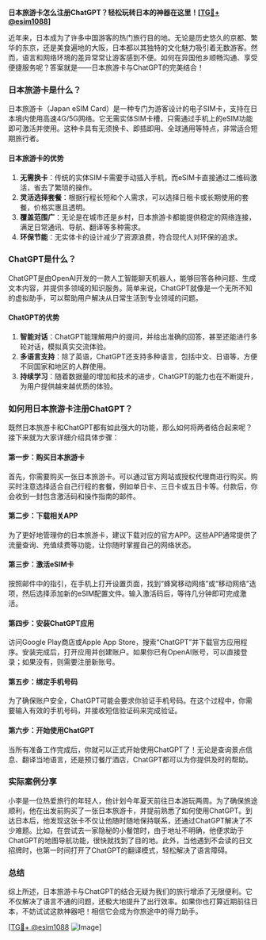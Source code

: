 **日本旅游卡怎么注册ChatGPT？轻松玩转日本的神器在这里！[[TG💪+ @esim1088](https://t.me/s/esim1088)]**

近年来，日本成为了许多中国游客的热门旅行目的地。无论是历史悠久的京都、繁华的东京，还是美食遍地的大阪，日本都以其独特的文化魅力吸引着无数游客。然而，语言和网络环境的差异常常让游客感到不便。如何在异国他乡顺畅沟通、享受便捷服务呢？答案就是——日本旅游卡与ChatGPT的完美结合！

### 日本旅游卡是什么？

日本旅游卡（Japan eSIM Card）是一种专门为游客设计的电子SIM卡，支持在日本境内使用高速4G/5G网络。它无需实体SIM卡槽，只需通过手机上的eSIM功能即可激活并使用。这种卡具有无须换卡、即插即用、全球通用等特点，非常适合短期旅行者。

#### 日本旅游卡的优势

1. **无需换卡**：传统的实体SIM卡需要手动插入手机，而eSIM卡直接通过二维码激活，省去了繁琐的操作。
2. **灵活选择套餐**：根据行程长短和个人需求，可以选择日租卡或长期使用的套餐，价格实惠且透明。
3. **覆盖范围广**：无论是在城市还是乡村，日本旅游卡都能提供稳定的网络连接，满足日常通讯、导航、翻译等多种需求。
4. **环保节能**：无实体卡的设计减少了资源浪费，符合现代人对环保的追求。

### ChatGPT是什么？

ChatGPT是由OpenAI开发的一款人工智能聊天机器人，能够回答各种问题、生成文本内容，并提供多领域的知识服务。简单来说，ChatGPT就像是一个无所不知的虚拟助手，可以帮助用户解决从日常生活到专业领域的问题。

#### ChatGPT的优势

1. **智能对话**：ChatGPT能理解用户的提问，并给出准确的回答，甚至还能进行多轮对话，模拟真实交流体验。
2. **多语言支持**：除了英语，ChatGPT还支持多种语言，包括中文、日语等，方便不同国家和地区的人群使用。
3. **持续学习**：随着数据量的增加和技术的进步，ChatGPT的能力也在不断提升，为用户提供越来越优质的体验。

### 如何用日本旅游卡注册ChatGPT？

既然日本旅游卡和ChatGPT都有如此强大的功能，那么如何将两者结合起来呢？接下来就为大家详细介绍具体步骤：

#### 第一步：购买日本旅游卡

首先，你需要购买一张日本旅游卡。可以通过官方网站或授权代理商进行购买。购买时注意选择适合自己行程的套餐，例如单日卡、三日卡或五日卡等。付款后，你会收到一封包含激活码和操作指南的邮件。

#### 第二步：下载相关APP

为了更好地管理你的日本旅游卡，建议下载对应的官方APP。这些APP通常提供了流量查询、充值续费等功能，让你随时掌握自己的网络状态。

#### 第三步：激活eSIM卡

按照邮件中的指引，在手机上打开设置页面，找到“蜂窝移动网络”或“移动网络”选项，然后选择添加新的eSIM配置文件。输入激活码后，等待几分钟即可完成激活。

#### 第四步：安装ChatGPT应用

访问Google Play商店或Apple App Store，搜索“ChatGPT”并下载官方应用程序。安装完成后，打开应用并创建账户。如果你已有OpenAI账号，可以直接登录；如果没有，则需要注册新账号。

#### 第五步：绑定手机号码

为了确保账户安全，ChatGPT可能会要求你验证手机号码。在这个过程中，你需要输入有效的手机号码，并接收短信验证码来完成验证。

#### 第六步：开始使用ChatGPT

当所有准备工作完成后，你就可以正式开始使用ChatGPT了！无论是查询景点信息、翻译当地语言，还是预订餐厅酒店，ChatGPT都可以为你提供及时的帮助。

### 实际案例分享

小李是一位热爱旅行的年轻人，他计划今年夏天前往日本游玩两周。为了确保旅途顺利，他在出发前购买了一张日本旅游卡，并提前熟悉了如何使用ChatGPT。到达日本后，他发现这张卡不仅让他随时随地保持联系，还通过ChatGPT解决了不少难题。比如，在尝试去一家隐秘的小餐馆时，由于地址不明确，他便求助于ChatGPT的地图导航功能，很快就找到了目的地。此外，当他遇到不会读的日文招牌时，也第一时间打开了ChatGPT的翻译模式，轻松解决了语言障碍。

### 总结

综上所述，日本旅游卡与ChatGPT的结合无疑为我们的旅行增添了无限便利。它不仅解决了语言不通的问题，还极大地提升了出行效率。如果你也打算近期前往日本，不妨试试这款神器吧！相信它会成为你旅途中的得力助手。

[[TG💪+ @esim1088](https://t.me/s/esim1088) ![Image](https://i.postimg.cc/4NQfJmqS/Snipaste-2025-05-13-00-14-12.png)]